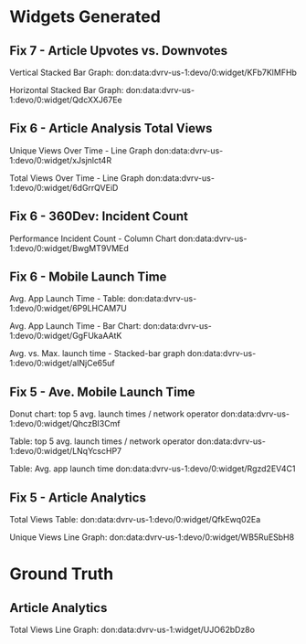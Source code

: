 # Widgets Generated

## Fix 7 - Article Upvotes vs. Downvotes

Vertical Stacked Bar Graph:
don:data:dvrv-us-1:devo/0:widget/KFb7KlMFHb

Horizontal Stacked Bar Graph:
don:data:dvrv-us-1:devo/0:widget/QdcXXJ67Ee

## Fix 6 - Article Analysis Total Views

Unique Views Over Time - Line Graph
don:data:dvrv-us-1:devo/0:widget/xJsjnlct4R

Total Views Over Time - Line Graph
don:data:dvrv-us-1:devo/0:widget/6dGrrQVEiD

## Fix 6 - 360Dev: Incident Count

Performance Incident Count - Column Chart
don:data:dvrv-us-1:devo/0:widget/BwgMT9VMEd

## Fix 6 - Mobile Launch Time

Avg. App Launch Time - Table:
don:data:dvrv-us-1:devo/0:widget/6P9LHCAM7U

Avg. App Launch Time - Bar Chart:
don:data:dvrv-us-1:devo/0:widget/GgFUkaAAtK

Avg. vs. Max. launch time - Stacked-bar graph
don:data:dvrv-us-1:devo/0:widget/aINjCe65uf

## Fix 5 - Ave. Mobile Launch Time

Donut chart: top 5 avg. launch times / network operator
don:data:dvrv-us-1:devo/0:widget/QhczBI3Cmf

Table: top 5 avg. launch times / network operator
don:data:dvrv-us-1:devo/0:widget/LNqYcscHP7

Table: Avg. app launch time
don:data:dvrv-us-1:devo/0:widget/Rgzd2EV4C1

## Fix 5 - Article Analytics

Total Views Table:
don:data:dvrv-us-1:devo/0:widget/QfkEwq02Ea

Unique Views Line Graph:
don:data:dvrv-us-1:devo/0:widget/WB5RuESbH8

# Ground Truth

## Article Analytics

Total Views Line Graph:
don:data:dvrv-us-1:widget/UJO62bDz8o
